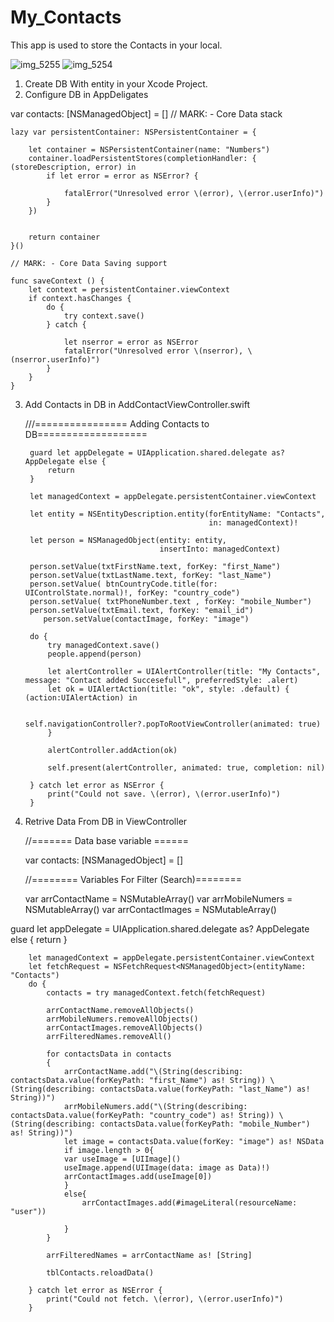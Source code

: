 # My_Contacts
This app is used to store the Contacts in your local.

![img_5255](https://user-images.githubusercontent.com/20789816/41829446-6c0618c4-7858-11e8-9a45-0bcba4fefad6.png)
![img_5254](https://user-images.githubusercontent.com/20789816/41829450-741b8d14-7858-11e8-9b28-cd83640e97dd.png)

1. Create DB With entity in your Xcode Project.
2. Configure DB in AppDeligates

 var contacts: [NSManagedObject] = []
    // MARK: - Core Data stack
    
    lazy var persistentContainer: NSPersistentContainer = {
       
        let container = NSPersistentContainer(name: "Numbers")
        container.loadPersistentStores(completionHandler: { (storeDescription, error) in
            if let error = error as NSError? {
              
                fatalError("Unresolved error \(error), \(error.userInfo)")
            }
        })
        
     
        return container
    }()
    
    // MARK: - Core Data Saving support
    
    func saveContext () {
        let context = persistentContainer.viewContext
        if context.hasChanges {
            do {
                try context.save()
            } catch {
               
                let nserror = error as NSError
                fatalError("Unresolved error \(nserror), \(nserror.userInfo)")
            }
        }
    }

3. Add Contacts in DB in AddContactViewController.swift


     ///================ Adding Contacts to DB===================
        
        guard let appDelegate = UIApplication.shared.delegate as? AppDelegate else {
            return
        }
        
        let managedContext = appDelegate.persistentContainer.viewContext
        
        let entity = NSEntityDescription.entity(forEntityName: "Contacts",
                                                in: managedContext)!
        
        let person = NSManagedObject(entity: entity,
                                     insertInto: managedContext)
        
        person.setValue(txtFirstName.text, forKey: "first_Name")
        person.setValue(txtLastName.text, forKey: "last_Name")
        person.setValue( btnCountryCode.title(for: UIControlState.normal)!, forKey: "country_code")
        person.setValue( txtPhoneNumber.text , forKey: "mobile_Number")
        person.setValue(txtEmail.text, forKey: "email_id")
           person.setValue(contactImage, forKey: "image")
        
        do {
            try managedContext.save()
            people.append(person)
            
            let alertController = UIAlertController(title: "My Contacts", message: "Contact added Succesefull", preferredStyle: .alert)
            let ok = UIAlertAction(title: "ok", style: .default) { (action:UIAlertAction) in

                self.navigationController?.popToRootViewController(animated: true)
            }

            alertController.addAction(ok)
        
            self.present(alertController, animated: true, completion: nil)
            
        } catch let error as NSError {
            print("Could not save. \(error), \(error.userInfo)")
        }
        
       
4. Retrive Data From DB in ViewController

 
    //======= Data base variable ======
    
    var contacts: [NSManagedObject] = []
    
    
    //======== Variables For Filter (Search)========
    
    var arrContactName = NSMutableArray()
    var arrMobileNumers = NSMutableArray()
    var arrContactImages = NSMutableArray()

  guard let appDelegate = UIApplication.shared.delegate as? AppDelegate else {
            return
        }
        
        let managedContext = appDelegate.persistentContainer.viewContext
        let fetchRequest = NSFetchRequest<NSManagedObject>(entityName: "Contacts")
        do {
            contacts = try managedContext.fetch(fetchRequest)
            
            arrContactName.removeAllObjects()
            arrMobileNumers.removeAllObjects()
            arrContactImages.removeAllObjects()
            arrFilteredNames.removeAll()
      
            for contactsData in contacts
            {
                arrContactName.add("\(String(describing:  contactsData.value(forKeyPath: "first_Name") as! String)) \(String(describing: contactsData.value(forKeyPath: "last_Name") as! String))")
                arrMobileNumers.add("\(String(describing:  contactsData.value(forKeyPath: "country_code") as! String)) \(String(describing: contactsData.value(forKeyPath: "mobile_Number") as! String))")
                let image = contactsData.value(forKey: "image") as! NSData
                if image.length > 0{
                var useImage = [UIImage]()
                useImage.append(UIImage(data: image as Data)!)
                arrContactImages.add(useImage[0])
                }
                else{
                    arrContactImages.add(#imageLiteral(resourceName: "user"))

                }
            }

            arrFilteredNames = arrContactName as! [String]
         
            tblContacts.reloadData()
            
        } catch let error as NSError {
            print("Could not fetch. \(error), \(error.userInfo)")
        }
        
    
